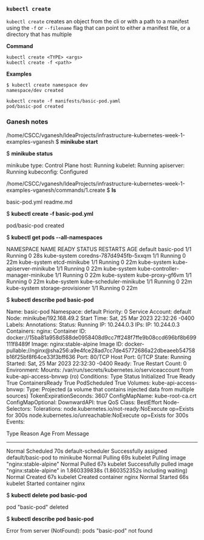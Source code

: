 ### `kubectl create`
`kubectl create` creates an object from the cli or with a path to a manifest using the `-f` or  `--filename` flag that can point to either a manifest file, or a directory that has multiple

**Command**
```
kubectl create <TYPE> <args>
kubectl create -f <path>
```

**Examples**
```
$ kubectl create namespace dev
namespace/dev created

kubectl create -f manifests/basic-pod.yaml 
pod/basic-pod created
```

### Ganesh notes 

/home/CSCC/vganesh/IdeaProjects/infrastructure-kubernetes-week-1-examples-vganesh
$ **minikube start**

$ **minikube status**

minikube
type: Control Plane
host: Running
kubelet: Running
apiserver: Running
kubeconfig: Configured

/home/CSCC/vganesh/IdeaProjects/infrastructure-kubernetes-week-1-examples-vganesh/commands/1.create
$ **ls**

basic-pod.yml  readme.md

$ **kubectl create -f basic-pod.yml**

pod/basic-pod created

$ **kubectl get pods --all-namespaces**

NAMESPACE     NAME                               READY   STATUS    RESTARTS   AGE
default       basic-pod                          1/1     Running   0          28s
kube-system   coredns-787d4945fb-5xxqm           1/1     Running   0          22m
kube-system   etcd-minikube                      1/1     Running   0          22m
kube-system   kube-apiserver-minikube            1/1     Running   0          22m
kube-system   kube-controller-manager-minikube   1/1     Running   0          22m
kube-system   kube-proxy-gf6vm                   1/1     Running   0          22m
kube-system   kube-scheduler-minikube            1/1     Running   0          22m
kube-system   storage-provisioner                1/1     Running   0          22m



$ **kubectl describe pod basic-pod**

Name:             basic-pod
Namespace:        default
Priority:         0
Service Account:  default
Node:             minikube/192.168.49.2
Start Time:       Sat, 25 Mar 2023 22:32:26 -0400
Labels:           <none>
Annotations:      <none>
Status:           Running
IP:               10.244.0.3
IPs:
IP:  10.244.0.3
Containers:
nginx:
Container ID:   docker://15ba81a958d588de0958408d9cc7ff248f7ffe9b08ccd696bf8b699111f8489f
Image:          nginx:stable-alpine
Image ID:       docker-pullable://nginx@sha256:a9e4fce28ad7cc7de45772686a22dbeaeeb54758b16f25bf8f64ce33f3bff636
Port:           80/TCP
Host Port:      0/TCP
State:          Running
Started:      Sat, 25 Mar 2023 22:32:30 -0400
Ready:          True
Restart Count:  0
Environment:    <none>
Mounts:
/var/run/secrets/kubernetes.io/serviceaccount from kube-api-access-bnvwp (ro)
Conditions:
Type              Status
Initialized       True
Ready             True
ContainersReady   True
PodScheduled      True
Volumes:
kube-api-access-bnvwp:
Type:                    Projected (a volume that contains injected data from multiple sources)
TokenExpirationSeconds:  3607
ConfigMapName:           kube-root-ca.crt
ConfigMapOptional:       <nil>
DownwardAPI:             true
QoS Class:                   BestEffort
Node-Selectors:              <none>
Tolerations:                 node.kubernetes.io/not-ready:NoExecute op=Exists for 300s
node.kubernetes.io/unreachable:NoExecute op=Exists for 300s
Events:

Type    Reason     Age   From               Message
  ----    ------     ----  ----               -------

Normal  Scheduled  70s   default-scheduler  Successfully assigned default/basic-pod to minikube
Normal  Pulling    69s   kubelet            Pulling image "nginx:stable-alpine"
Normal  Pulled     67s   kubelet            Successfully pulled image "nginx:stable-alpine" in 1.860339838s (1.860352352s including waiting)
Normal  Created    67s   kubelet            Created container nginx
Normal  Started    66s   kubelet            Started container nginx

$ **kubectl delete pod basic-pod**

pod "basic-pod" deleted

$ **kubectl describe pod basic-pod**

Error from server (NotFound): pods "basic-pod" not found



